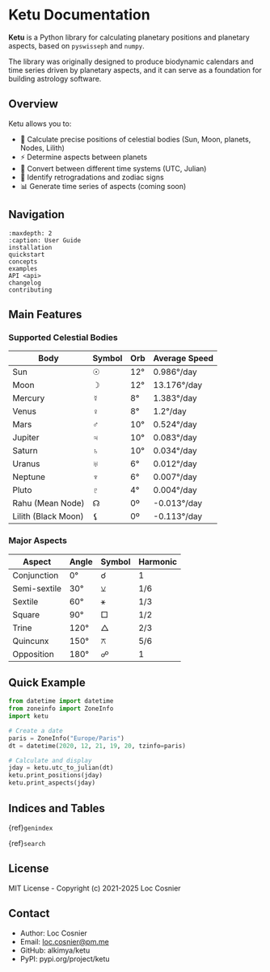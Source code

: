 # Ketu Documentation

**Ketu** is a Python library for calculating planetary positions and planetary aspects, based on `pyswisseph` and `numpy`.

The library was originally designed to produce biodynamic calendars and time series driven by planetary aspects, and it can serve as a foundation for building astrology software.

## Overview

Ketu allows you to:

- 🌟 Calculate precise positions of celestial bodies (Sun, Moon, planets, Nodes, Lilith)
- ⚡ Determine aspects between planets
- 📅 Convert between different time systems (UTC, Julian)
- 🔮 Identify retrogradations and zodiac signs
- 📊 Generate time series of aspects (coming soon)

## Navigation

```{toctree}
:maxdepth: 2
:caption: User Guide
installation
quickstart
concepts
examples
API <api>
changelog
contributing
```

## Main Features

### Supported Celestial Bodies

Body                |   Symbol  |   Orb     |   Average Speed
--------------------|-----------|-----------|-------------------
Sun                 |   ☉       |  12°      |  0.986°/day
Moon                |   ☽       |  12°      |  13.176°/day
Mercury             |   ☿       |  8°       |  1.383°/day
Venus               |   ♀       |  8°       |  1.2°/day
Mars                |   ♂       |  10°      |  0.524°/day
Jupiter             |   ♃       |  10°      |  0.083°/day
Saturn              |   ♄       |  10°      |  0.034°/day
Uranus              |   ♅       |  6°       |  0.012°/day
Neptune             |   ♆       |  6°       |  0.007°/day
Pluto               |   ♇       |  4°       |  0.004°/day
Rahu (Mean Node)    |   ☊       |  0º       |  -0.013°/day
Lilith (Black Moon) |   ⚸       |  0º       |  -0.113°/day

### Major Aspects

Aspect      |   Angle   |   Symbol     |   Harmonic
------------|-----------|--------------|-------------
Conjunction |   0°      |   ☌          |   1
Semi-sextile|   30°     |   ⚺          |   1/6
Sextile     |   60°     |   ⚹          |   1/3
Square      |   90°     |   □          |   1/2
Trine       |   120°    |   △          |   2/3
Quincunx    |   150°    |   ⚻          |   5/6
Opposition  |   180°    |   ☍          |   1

## Quick Example

```python
from datetime import datetime
from zoneinfo import ZoneInfo
import ketu

# Create a date
paris = ZoneInfo("Europe/Paris")
dt = datetime(2020, 12, 21, 19, 20, tzinfo=paris)

# Calculate and display
jday = ketu.utc_to_julian(dt)
ketu.print_positions(jday)
ketu.print_aspects(jday)
```

## Indices and Tables

{ref}`genindex`

{ref}`search`

## License

MIT License - Copyright (c) 2021-2025 Loc Cosnier

## Contact

- Author: Loc Cosnier
- Email: <loc.cosnier@pm.me>
- GitHub: alkimya/ketu
- PyPI: pypi.org/project/ketu
